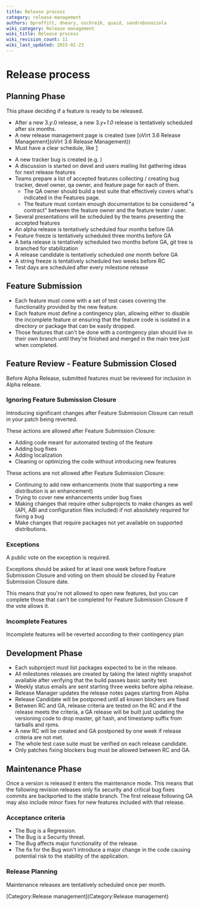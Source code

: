 ```yaml
---
title: Release process
category: release-management
authors: bproffitt, dneary, oschreib, quaid, sandrobonazzola
wiki_category: Release management
wiki_title: Release process
wiki_revision_count: 11
wiki_last_updated: 2015-02-23
---
```


# Release process

## Planning Phase

This phase deciding if a feature is ready to be released.

*   After a new 3.*y*.0 release, a new 3.*y+1.0* release is tentatively scheduled after six months.
*   A new release management page is created (see [oVirt 3.6 Release Management](oVirt 3.6 Release Management))
*   Must have a clear schedule, like [1](http://fedoraproject.org/wiki/Releases/21/Schedule)

<!-- -->

*   A new tracker bug is created (e.g. )
*   A discussion is started on devel and users mailing list gathering ideas for next release features
*   Teams prepare a list of accepted features collecting / creating bug tracker, devel owner, qa owner, and feature page for each of them.
    -   The QA owner should build a test suite that effectively covers what's indicated in the Features page.
    -   The feature must contain enough documentation to be considered "a contract" between the feature owner and the feature tester / user.
*   Several presentations will be scheduled by the teams presenting the accepted features
*   An alpha release is tentatively scheduled four months before GA
*   Feature freeze is tentatively scheduled three months before GA
*   A beta release is tentatively scheduled two months before GA, git tree is branched for stabilization
*   A release candidate is tentatively scheduled one month before GA
*   A string freeze is tentatively scheduled two weeks before RC
*   Test days are scheduled after every milestone release

## Feature Submission

*   Each feature must come with a set of test cases covering the functionality provided by the new feature.
*   Each feature must define a contingency plan, allowing either to disable the incomplete feature or ensuring that the feature code is isolated in a directory or package that can be easily dropped.
*   Those features that can't be done with a contingency plan should live in their own branch until they're finished and merged in the main tree just when completed.

## Feature Review - Feature Submission Closed

Before Alpha Release, submitted features must be reviewed for inclusion in Alpha release.

### Ignoring Feature Submission Closure

Introducing significant changes after Feature Submission Closure can result in your patch being reverted.

These actions are allowed after Feature Submission Closure:

*   Adding code meant for automated testing of the feature
*   Adding bug fixes
*   Adding localization
*   Cleaning or optimizing the code without introducing new features

These actions are not allowed after Feature Submission Closure:

*   Continuing to add new enhancements (note that supporting a new distribution is an enhancement)
*   Trying to cover new enhancements under bug fixes
*   Making changes that require other subprojects to make changes as well (API, ABI and configuration files included) if not absolutely required for fixing a bug
*   Make changes that require packages not yet available on supported distributions.

### Exceptions

A public vote on the exception is required.

Exceptions should be asked for at least one week before Feature Submission Closure and voting on them should be closed by Feature Submission Closure date.

This means that you're not allowed to open new features, but you can complete those that can't be completed for Feature Submission Closure if the vote allows it.

### Incomplete Features

Incomplete features will be reverted according to their contingency plan

## Development Phase

*   Each subproject must list packages expected to be in the release.
*   All milestones releases are created by taking the latest nightly snapshot available after verifying that the build passes basic sanity test
*   Weekly status emails are sent starting three weeks before alpha release.
*   Release Manager updates the release notes pages starting from Alpha
*   Release Candidate will be postponed until all known blockers are fixed
*   Between RC and GA, release criteria are tested on the RC and if the release meets the criteria, a GA release will be built just updating the versioning code to drop master, git hash, and timestamp suffix from tarballs and rpms.
*   A new RC will be created and GA postponed by one week if release criteria are not met.
*   The whole test case suite must be verified on each release candidate.
*   Only patches fixing blockers bug must be allowed between RC and GA.

## Maintenance Phase

Once a version is released it enters the maintenance mode. This means that the following revision releases only fix security and critical bug fixes commits are backported to the stable branch. The first release following GA may also include minor fixes for new features included with that release.

### Acceptance criteria

*   The Bug is a Regression.
*   The Bug is a Security threat.
*   The Bug affects major functionality of the release.
*   The fix for the Bug won't introduce a major change in the code causing potential risk to the stability of the application.

### Release Planning

Maintenance releases are tentatively scheduled once per month.

[Category:Release management](Category:Release management)
